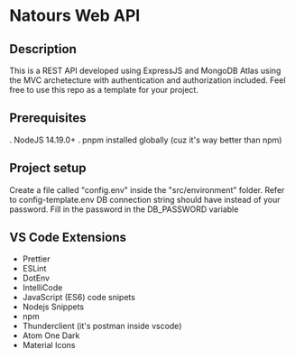 # Natours Web API

## Description

This is a REST API developed using ExpressJS and MongoDB Atlas using the MVC archetecture with authentication and authorization included. Feel free to use this repo as a template for your project.

## Prerequisites

. NodeJS 14.19.0+
. pnpm installed globally (cuz it's way better than npm)

## Project setup

Create a file called "config.env" inside the "src/environment" folder.
Refer to config-template.env
DB connection string should have <PASSWORD> instead of your password. Fill in the password in the DB_PASSWORD variable

## VS Code Extensions

- Prettier
- ESLint
- DotEnv
- IntelliCode
- JavaScript (ES6) code snipets
- Nodejs Snippets
- npm
- Thunderclient (it's postman inside vscode)
- Atom One Dark
- Material Icons
